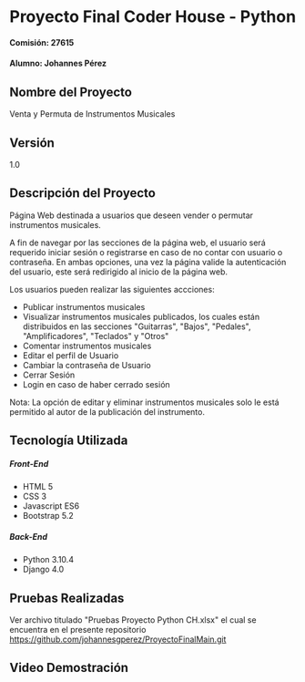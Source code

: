 # Proyecto Final Coder House - Python
#### Comisión: 27615
#### Alumno: Johannes Pérez

## Nombre del Proyecto
Venta y Permuta de Instrumentos Musicales

## Versión
1.0

## Descripción del Proyecto
Página Web destinada a usuarios que deseen vender o permutar instrumentos musicales.

A fin de navegar por las secciones de la página web, el usuario será requerido iniciar sesión o registrarse en caso de no contar con usuario o contraseña. En ambas opciones, una vez la página valide la autenticación del usuario, este será redirigido al inicio de la página web.

Los usuarios pueden realizar las siguientes accciones:
- Publicar instrumentos musicales
- Visualizar instrumentos musicales publicados, los cuales están distribuidos en las secciones "Guitarras", "Bajos", "Pedales", "Amplificadores", "Teclados" y "Otros"
- Comentar instrumentos musicales
- Editar el perfil de Usuario
- Cambiar la contraseña de Usuario
- Cerrar Sesión
- Login en caso de haber cerrado sesión

Nota: La opción de editar y eliminar instrumentos musicales solo le está permitido al autor de la publicación del instrumento.

## Tecnología Utilizada

##### Front-End
- HTML 5
- CSS 3
- Javascript ES6
- Bootstrap 5.2

##### Back-End
- Python 3.10.4
- Django 4.0

## Pruebas Realizadas

Ver archivo titulado "Pruebas Proyecto Python CH.xlsx" el cual se encuentra en el presente repositorio https://github.com/johannesgperez/ProyectoFinalMain.git

## Video Demostración









